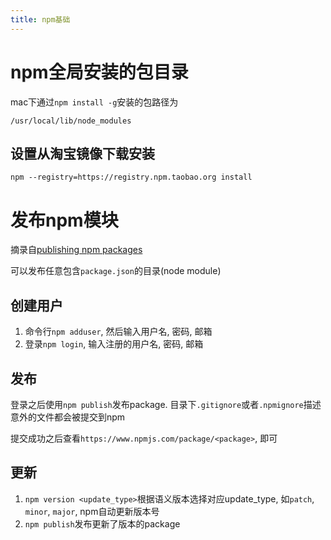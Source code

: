 ```yaml
---
title: npm基础
---
```


# npm全局安装的包目录

mac下通过`npm install -g`安装的包路径为

```
/usr/local/lib/node_modules
```

## 设置从淘宝镜像下载安装

```
npm --registry=https://registry.npm.taobao.org install
```

# 发布npm模块

摘录自[publishing npm packages][1]

可以发布任意包含`package.json`的目录(node module)

## 创建用户

1. 命令行`npm adduser`, 然后输入用户名, 密码, 邮箱
2. 登录`npm login`, 输入注册的用户名, 密码, 邮箱

## 发布

登录之后使用`npm publish`发布package. 目录下`.gitignore`或者`.npmignore`描述意外的文件都会被提交到npm

提交成功之后查看`https://www.npmjs.com/package/<package>`, 即可

## 更新

1. `npm version <update_type>`根据语义版本选择对应update_type, 如`patch`, `minor`, `major`, npm自动更新版本号
2. `npm publish`发布更新了版本的package



[1]: https://docs.npmjs.com/getting-started/publishing-npm-packages
